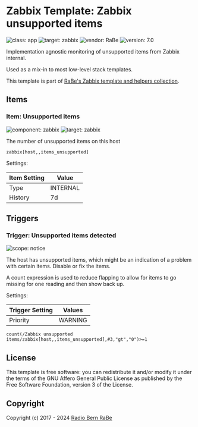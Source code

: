 # Zabbix Template: Zabbix unsupported items

![class: app](https://img.shields.io/badge/class-app-00c9bf) ![target: zabbix](https://img.shields.io/badge/target-zabbix-00c9bf) ![vendor: RaBe](https://img.shields.io/badge/vendor-RaBe-00c9bf) ![version: 7.0](https://img.shields.io/badge/version-7.0-00c9bf)

Implementation agnostic monitoring of unsupported items from Zabbix internal.

Used as a mix-in to most low-level stack templates.

This template is part of [RaBe's Zabbix template and helpers
collection](https://github.com/radiorabe/rabe-zabbix).

## Items

### Item: Unsupported items

![component: zabbix](https://img.shields.io/badge/component-zabbix-00c9bf) ![target: zabbix](https://img.shields.io/badge/target-zabbix-00c9bf)

The number of unsupported items on this host

```console
zabbix[host,,items_unsupported]
```

Settings:

| Item Setting | Value |
| ------------ | ----- |
| Type | INTERNAL |
| History | 7d |

## Triggers

### Trigger: Unsupported items detected

![scope: notice](https://img.shields.io/badge/scope-notice-00c9bf)

The host has unsupported items, which might be an indication of a problem with certain items. Disable or fix the items.

A count expression is used to reduce flapping to allow for items to go missing for one reading and then show back up.

Settings:

| Trigger Setting | Values |
| --------------- | ------ |
| Priority | WARNING |

```console
count(/Zabbix unsupported items/zabbix[host,,items_unsupported],#3,"gt","0")>=1
```

## License

This template is free software: you can redistribute it and/or modify it under
the terms of the GNU Affero General Public License as published by the Free
Software Foundation, version 3 of the License.

## Copyright

Copyright (c) 2017 - 2024 [Radio Bern RaBe](http://www.rabe.ch)
